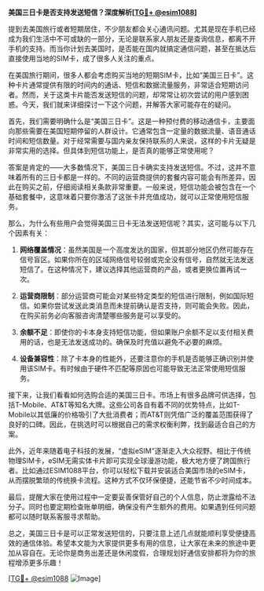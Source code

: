 **美国三日卡是否支持发送短信？深度解析[[TG💪+ @esim1088](https://t.me/s/esim1088)]**

提到去美国旅行或者短期居住，不少朋友都会关心通讯问题。尤其是现在手机已经成为我们生活中不可或缺的一部分，无论是联系家人朋友还是查询信息，都离不开手机的支持。而当你计划去美国时，是否能在国内就搞定通信问题，甚至在抵达后直接使用当地的SIM卡，成了很多人关注的重点。

在美国旅行期间，很多人都会考虑购买当地的短期SIM卡，比如“美国三日卡”。这种卡片通常提供有限的时间内的通话、短信和数据流量服务，非常适合短期访问者。然而，关于这类卡片能否发送短信的问题，却常常让初次尝试的用户感到困惑。今天，我们就来详细探讨一下这个问题，并解答大家可能存在的疑问。

首先，我们需要明确什么是“美国三日卡”。这是一种预付费的移动通信卡，主要面向那些需要在美国短期停留的人群设计。它通常包含一定量的数据流量、语音通话时间和短信数量。对于经常需要与国内亲友保持联系的人来说，这样的卡片无疑是非常实用的选择。但具体到短信功能上，是否真的能够正常使用呢？

答案是肯定的——大多数情况下，美国三日卡确实支持发送短信。不过，这并不意味着所有的三日卡都是一样的。不同的运营商提供的套餐内容可能会有所差异，因此在购买之前，仔细阅读相关条款非常重要。一般来说，短信功能会被包含在一个基础套餐中，这意味着只要你激活了这张卡并充值成功，就可以正常使用短信服务。

那么，为什么有些用户会觉得美国三日卡无法发送短信呢？其实，这可能与以下几个因素有关：

1. **网络覆盖情况**：虽然美国是一个高度发达的国家，但其部分地区仍然可能存在信号盲区。如果你所在的区域网络信号较弱或完全没有信号，自然就无法发送短信了。在这种情况下，建议选择其他运营商的产品，或者更换位置再试一次。

2. **运营商限制**：部分运营商可能会对某些特定类型的短信进行限制，例如国际短信。如果你尝试发送此类消息而未提前确认是否支持，则可能会失败。因此，在购买前务必向客服咨询清楚哪些服务是可以享受的。

3. **余额不足**：即使你的卡本身支持短信功能，但如果账户余额不足以支付相关费用的话，也是无法发送成功的。确保及时充值以避免不必要的麻烦。

4. **设备兼容性**：除了卡本身的性能外，还要注意你的手机是否能够正确识别并使用该SIM卡。有时候由于硬件不匹配等原因也可能导致无法正常使用短信服务。

接下来，让我们看看如何选购合适的美国三日卡。市场上有很多品牌可供选择，包括T-Mobile、AT&T等知名大牌。这些公司各自有着不同的优势特点，比如T-Mobile以其低廉的价格吸引了大批消费者；而AT&T则凭借广泛的覆盖范围获得了良好的口碑。因此，在挑选时可以根据自己的需求权衡利弊，找到最适合自己的方案。

此外，近年来随着电子科技的发展，“虚拟eSIM”逐渐走入大众视野。相比于传统物理SIM卡，eSIM无需实体卡片即可实现全球漫游功能，极大地方便了跨国旅行者。比如通过ESIM1088平台，你可以轻松下载并安装适合美国市场的eSIM卡，从而摆脱繁琐的传统换卡流程。这种方式不仅环保便捷，还能节省不少时间成本。

最后，提醒大家在使用过程中一定要妥善保管好自己的个人信息，防止泄露给不法分子。同时也要定期检查账单明细，确保没有产生额外的费用。如果遇到任何问题都可以随时联系客服寻求帮助。

总之，美国三日卡是可以正常发送短信的，只要注意上述几点就能顺利享受便捷高效的通信体验。希望本文能为大家提供更多有用的信息，让大家在未来的旅途中更加从容自在。无论你是商务出差还是休闲度假，合理规划好通信安排都将为你的旅程增添更多乐趣！

[[TG💪+ @esim1088](https://t.me/s/esim1088) ![Image](https://i.postimg.cc/4NQfJmqS/Snipaste-2025-05-13-00-14-12.png)]